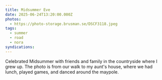 ```yaml
---
title: Midsummer Eve
date: 2025-06-24T13:20:00.000Z
photos:
  - https://photo-storage.brusman.se/DSCF3118.jpeg
tags:
  - summer
  - road
  - nora
syndications:
---
```


Celebrated Midsummer with friends and family in the countryside where I grew up. The photo is from our walk to my aunt's house, where we had lunch, played games, and danced around the maypole.
